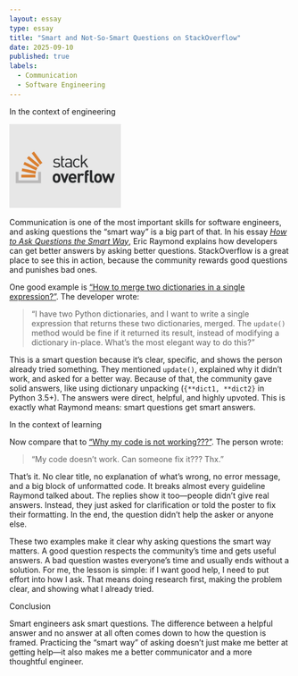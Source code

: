 ```yaml
---
layout: essay
type: essay
title: "Smart and Not-So-Smart Questions on StackOverflow"
date: 2025-09-10
published: true
labels:
  - Communication
  - Software Engineering
---
```


In the context of engineering

<img width="200px" class="rounded float-start pe-4" src="../img/stackoverflow-1.png">

Communication is one of the most important skills for software engineers, and asking questions the “smart way” is a big part of that. In his essay *[How to Ask Questions the Smart Way](http://www.catb.org/esr/faqs/smart-questions.html)*, Eric Raymond explains how developers can get better answers by asking better questions. StackOverflow is a great place to see this in action, because the community rewards good questions and punishes bad ones.  

One good example is [“How to merge two dictionaries in a single expression?”](https://stackoverflow.com/questions/38987/how-do-i-merge-two-dictionaries-in-a-single-expression-taking-union-of-dictionar). The developer wrote:  

> “I have two Python dictionaries, and I want to write a single expression that returns these two dictionaries, merged. The `update()` method would be fine if it returned its result, instead of modifying a dictionary in-place. What’s the most elegant way to do this?”  

This is a smart question because it’s clear, specific, and shows the person already tried something. They mentioned `update()`, explained why it didn’t work, and asked for a better way. Because of that, the community gave solid answers, like using dictionary unpacking (`{**dict1, **dict2}` in Python 3.5+). The answers were direct, helpful, and highly upvoted. This is exactly what Raymond means: smart questions get smart answers.  

In the context of learning

Now compare that to [“Why my code is not working???”](https://stackoverflow.com/questions/46679060/why-my-code-is-not-working). The person wrote:  

> “My code doesn’t work. Can someone fix it??? Thx.”  

That’s it. No clear title, no explanation of what’s wrong, no error message, and a big block of unformatted code. It breaks almost every guideline Raymond talked about. The replies show it too—people didn’t give real answers. Instead, they just asked for clarification or told the poster to fix their formatting. In the end, the question didn’t help the asker or anyone else.  

These two examples make it clear why asking questions the smart way matters. A good question respects the community’s time and gets useful answers. A bad question wastes everyone’s time and usually ends without a solution. For me, the lesson is simple: if I want good help, I need to put effort into how I ask. That means doing research first, making the problem clear, and showing what I already tried.  

Conclusion

Smart engineers ask smart questions. The difference between a helpful answer and no answer at all often comes down to how the question is framed. Practicing the “smart way” of asking doesn’t just make me better at getting help—it also makes me a better communicator and a more thoughtful engineer.  
